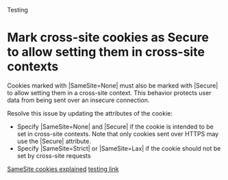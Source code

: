 <p>Testing</p>

# Mark cross-site cookies as Secure to allow setting them in cross-site contexts

Cookies marked with |SameSite=None| must also be marked with |Secure| to allow setting them in a cross-site context.
This behavior protects user data from being sent over an insecure connection.

Resolve this issue by updating the attributes of the cookie:
* Specify |SameSite=None| and |Secure| if the cookie is intended to be set in cross-site contexts. Note that only cookies sent over HTTPS may use the |Secure| attribute.
* Specify |SameSite=Strict| or |SameSite=Lax| if the cookie should not be set by cross-site requests

[SameSite cookies explained](https://web.dev/samesite-cookies-explained/)
[testing link](some-link-id)